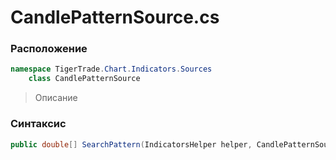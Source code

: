 
# CandlePatternSource.cs
### Расположение
```csharp
namespace TigerTrade.Chart.Indicators.Sources  
    class CandlePatternSource
```

> Описание

### Синтаксис
```csharp
public double[] SearchPattern(IndicatorsHelper helper, CandlePatternSourcePatternType type)
```

